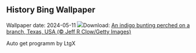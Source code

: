 ## History Bing Wallpaper
Wallpaper date: 2024-05-11
![](https://www.bing.com/th?id=OHR.TexasIndigoBunting_EN-GB6986084120_UHD.jpg&w=1000)Download: [An indigo bunting perched on a branch, Texas, USA (© Jeff R Clow/Getty Images)](https://www.bing.com/th?id=OHR.TexasIndigoBunting_EN-GB6986084120_UHD.jpg)

Auto get programm by LtgX
